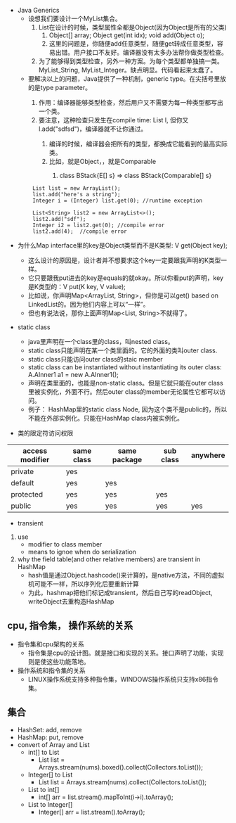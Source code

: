 * Java Generics
    * 设想我们要设计一个MyList集合。
        1. List在设计的时候，类型属性全都是Object(因为Object是所有的父类)
            1. Object[] array; Object get(int idx); void add(Object o);
            2. 这里的问题是，你随便add任意类型，随便get转成任意类型，容易出错。用户接口不友好。编译器没有太多办法帮你做类型检查。
        2. 为了能够得到类型检查，另外一种方案。为每个类型都单独搞一类。MyList_String, MyList_Integer。缺点明显。代码看起来太蠢了。 
    * 要解决以上的问题，Java提供了一种机制，generic type。<T>在尖括号里放的是type parameter。
        1. 作用：编译器能够类型检查，然后用户又不需要为每一种类型都写出一个类。
        2. 要注意，这种检查只发生在compile time: List<Integer> l, 但你又l.add("sdfsd")，编译器就不让你通过。
            1. 编译的时候，编译器会把所有的类型，都换成它能看到的最高实际类。
            2. 比如<T>，就是Object，<E extends Comparable>，就是Comparable
                1. class BStack<E extends Comparable>{E[] s} => class BStack{Comparable[] s}
```aidl
        List list = new ArrayList();
        list.add("here's a string");
        Integer i = (Integer) list.get(0); //runtime exception

        List<String> list2 = new ArrayList<>();
        list2.add("sdf");
        Integer i2 = list2.get(0); //compile error
        list2.add(4);  //compile error
```
* 为什么Map interface里的key是Object类型而不是K类型: V get(Object key);
    * 这么设计的原因是，设计者并不想要求这个key一定要跟我声明的K类型一样。
    * 它只要跟我put进去的key是equals的就okay。所以你看put的声明，key是K类型的：V put(K key, V value);
    * 比如说，你声明Map<ArrayList, String>，但你是可以get() based on LinkedList的。因为他们内容上可以“一样”。
    * 但也有说法说，那你上面声明Map<List, String>不就得了。
* static class
    * java里声明在一个class里的class，叫nested class。
    * static class只能声明在某一个类里面的。它的外面的类叫outer class.
    * static class只能访问outer class的staic member
    * static class can be instantiated without instantiating its outer class:  A.AInner1 a1 = new A.AInner1();
    * 声明在类里面的，也能是non-static class。但是它就只能在outer class里被实例化，外面不行。然后outer class的member无论属性它都可以访问。
    * 例子： HashMap里的static class Node, 因为这个类不是public的，所以不能在外部实例化。只能在HashMap class内被实例化。
    
* 类的限定符访问权限  

|access modifier|same class|same package|sub class|anywhere|
|----|----|----|----|----|
|private|yes||||
|default|yes|yes|||
|protected|yes|yes|yes||
|public|yes|yes|yes|yes|

* transient
1. use
    * modifier to class member
    * means to ignoe when do serialization
2. why the field table(and other relative members) are transient in HashMap
    * hash值是通过Object.hashcode()来计算的，是native方法，不同的虚拟机可能不一样，所以序列化后要重新计算
    * 为此，hashmap把他们标记成transient，然后自己写的readObject, writeObject去重构造HashMap


## cpu, 指令集， 操作系统的关系
* 指令集和cpu架构的关系
    * 指令集是cpu的设计图。就是接口和实现的关系。接口声明了功能，实现则是使这些功能落地。
* 操作系统和指令集的关系
    * LINUX操作系统支持多种指令集，WINDOWS操作系统只支持x86指令集。


## 集合
* HashSet: add, remove
* HashMap: put, remove
* convert of Array and List
    * int[] to List
        * List<Integer> list = Arrays.stream(nums).boxed().collect(Collectors.toList());
    * Integer[] to List
        * List<Integer> list = Arrays.stream(nums).collect(Collectors.toList());
    * List to int[]
        * int[] arr = list.stream().mapToInt(i->i).toArray();
    * List to Integer[]
        * Integer[] arr = list.stream().toArray();
        
















